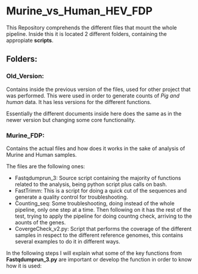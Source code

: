 # Murine_vs_Human_HEV_FDP

This Repository comprehends the different files that mount the whole pipeline. Inside this it is located 2 different folders,
containing the appropiate **scripts**.

## Folders:

### Old_Version:
Contains inside the previous version of the files, used for other project that was performed. This were used in order to generate
counts of _Pig and human_ data. It has less versions for the different functions.

Essentially the different documents inside here does the same as in the newer version but changing some core functionality.

### Murine_FDP:
Contains the actual files and how does it works in the sake of analysis of Murine and Human samples.

The files are the following ones:

- Fastqdumprun_3: Source script containing the majority of functions related to the analysis, being python script plus calls on bash.
- FastTrimm: This is a script for doing a quick cut of the sequences and generate a quality control for troubleshooting.
- Counting_seq: Some troubleshooting, doing instead of the whole pipeline, only one step at a time. Then following on it has the
  rest of the test, trying to apply the pipeline for doing countng check, arriving to the aounts of the genes.
- CovergeCheck_v2.py: Script that performs the coverage of the different samples in respect to the different reference genomes, this
  contains several examples to do it in different ways.


In the following steps I will explain what some of the key functions from **Fastqdumprun_3.py** are important
or develop the function in order to know  how it is used:

